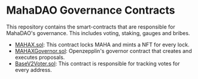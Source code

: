 # MahaDAO Governance Contracts

This repository contains the smart-contracts that are responsible for MahaDAO's governance. This includes voting, staking, gauges and bribes.

- [MAHAX.sol](./contracts/MAHAX.sol): This contract locks MAHA and mints a NFT for every lock.
- [MAHAXGovernor.sol](./contracts/MAHAXGovernor.sol): Openzepplin's governor contract that creates and executes proposals.
- [BaseV2Voter.sol](./contracts/voter/BaseV2Voter.sol): This contract is responsible for tracking votes for every address.
